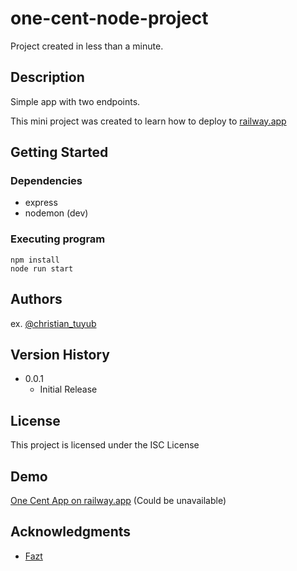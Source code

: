 # one-cent-node-project

Project created in less than a minute.

## Description

Simple app with two endpoints. 

This mini project was created to learn how to deploy to [railway.app](https://railway.app/)

## Getting Started

### Dependencies

* express
* nodemon (dev)

### Executing program


```
npm install
node run start
```

## Authors
 
ex. [@christian_tuyub](https://www.linkedin.com/in/christian-tuyub/)

## Version History

* 0.0.1
    * Initial Release

## License

This project is licensed under the ISC License

## Demo
[One Cent App on railway.app](https://one-cent-node-project-production.up.railway.app/) (Could be unavailable)

## Acknowledgments

* [Fazt](https://faztweb.com/)